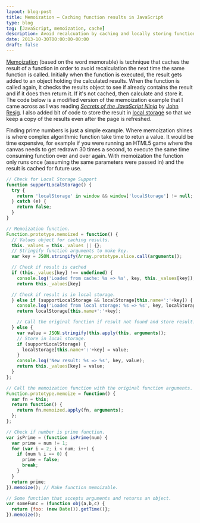 ```yaml
---
layout: blog-post
title: Memoization – Caching function results in JavaScript
type: blog
tag: [JavaScript, memoization, cache]
description: Avoid recalcuation by caching and locally storing function results.
date: 2013-10-30T00:00:00-00:00
draft: false
---
```

[Memoization](http://en.wikipedia.org/wiki/Memoization) (based on the word memorable) is technique that caches the result of a function in order to avoid recalculation the next time the same function is called. Initially when the function is executed, the result gets added to an object holding the calculated results. When the function is called again, it checks the results object to see if already contains the result and if it does then return it. If it's not cached, then calculate and store it. The code below is a modified version of the memoization example that I came across as I was reading [*Secrets of the JavaScript Ninja*](http://jsninja.com/) by [John Resig](http://ejohn.org/). I also added bit of code to store the result in [local storage](http://www.w3.org/TR/webstorage/) so that we keep a copy of the results even after the page is refreshed.

Finding prime numbers is just a simple example. Where memoization shines is where complex algorithmic function take time to retun a value. It would be time expensive, for example if you were running an HTML5 game where the canvas needs to get redrawn 30 times a second, to execute the same time consuming function over and over again. With memoization the function only runs once (assuming the same parameters were passed in) and the result is cached for future use.

```javascript
// Check for Local Storage Support
function supportLocalStorage() {
  try {
    return 'localStorage' in window && window['localStorage'] != null;
  } catch (e) {
    return false;
  }
}

// Memoization function.
Function.prototype.memoized = function() {
  // Values object for caching results.
  this._values = this._values || {};
  // Stringify function arguments to make key.
  var key = JSON.stringify(Array.prototype.slice.call(arguments));

  // Check if result is cached
  if (this._values[key] !== undefined) {
    console.log('Loaded from cache: %s => %s', key, this._values[key]);
    return this._values[key]

  // Check if result is in local storage.
  } else if (supportLocalStorage && localStorage[this.name+':'+key]) {
    console.log('Loaded from local storage: %s => %s', key, localStorage[this.name+':'+key]);
    return localStorage[this.name+':'+key];

    // Call the original function if result not found and store result.
  } else {
    var value = JSON.stringify(this.apply(this, arguments));
    // Store in local storage.
    if (supportLocalStorage) {
      localStorage[this.name+':'+key] = value;
    }
    console.log('New result: %s => %s', key, value);
    return this._values[key] = value;
  }
};

// Call the memoization function with the original function arguments.
Function.prototype.memoize = function() {
  var fn = this;
  return function() {
    return fn.memoized.apply(fn, arguments);
  };
};

// Check if number is prime function.
var isPrime = (function isPrime(num) {
  var prime = num != 1;
  for (var i = 2; i < num; i++) {
    if (num % i == 0) {
      prime = false;
      break;
    }
  }
  return prime;
}).memoize(); // Make function memoizable.

// Some function that accepts arguments and returns an object.
var someFunc = (function obj(a,b,c) {
  return {foo: (new Date()).getTime()};
}).memoize();
```

<script>
// Memoization technique.
// Try it. Open up the console on your browser and run:
// isPrime(5); // returns a boolean
// or someFunc('foo', 10); // returns an object
// The first time it will do the calculation and store the result,
// so next time you run isPrime(5) it will retrieve the result from
// the function's cache. The result is also stored in local storage
// so that it doesn't have to recalculate if you refresh the page.
// It'll retrieve the stored result from local storage.

// Check for Local Storage Support
function supportLocalStorage() {
  try {
    return 'localStorage' in window && window['localStorage'] != null;
  } catch (e) {
    return false;
  }
}

// Memoization function.
Function.prototype.memoized = function() {
  // Values object for caching results.
  this._values = this._values || {};
  // Stringify function arguments to make key.
  var key = JSON.stringify(Array.prototype.slice.call(arguments));

  // Check if result is cached
  if (this._values[key] !== undefined) {
    console.log('Loaded from cache: %s => %s', key, this._values[key]);
    return this._values[key]

  // Check if result is in local storage.
  } else if (supportLocalStorage && localStorage[this.name+':'+key]) {
    console.log('Loaded from local storage: %s => %s', key, localStorage[this.name+':'+key]);
    return localStorage[this.name+':'+key];

    // Call the original function if result not found and store result.
  } else {
    var value = JSON.stringify(this.apply(this, arguments));
    // Store in local storage.
    if (supportLocalStorage) {
      localStorage[this.name+':'+key] = value;
    }
    console.log('New result: %s => %s', key, value);
    return this._values[key] = value;
  }
};

// Call the memoization function with the original function arguments.
Function.prototype.memoize = function() {
  var fn = this;
  return function() {
    return fn.memoized.apply(fn, arguments);
  };
};

// Check if number is prime function.
var isPrime = (function isPrime(num) {
  var prime = num != 1;
  for (var i = 2; i < num; i++) {
    if (num % i == 0) {
      prime = false;
      break;
    }
  }
  return prime;
}).memoize(); // Make function memoizable.

// Some function that accepts arguments and returns an object.
var someFunc = (function obj(a,b,c) {
  return {foo: (new Date()).getTime()};
}).memoize();
</script>
